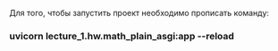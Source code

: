 Для того, чтобы запустить проект необходимо прописать команду:
### uvicorn lecture_1.hw.math_plain_asgi:app --reload